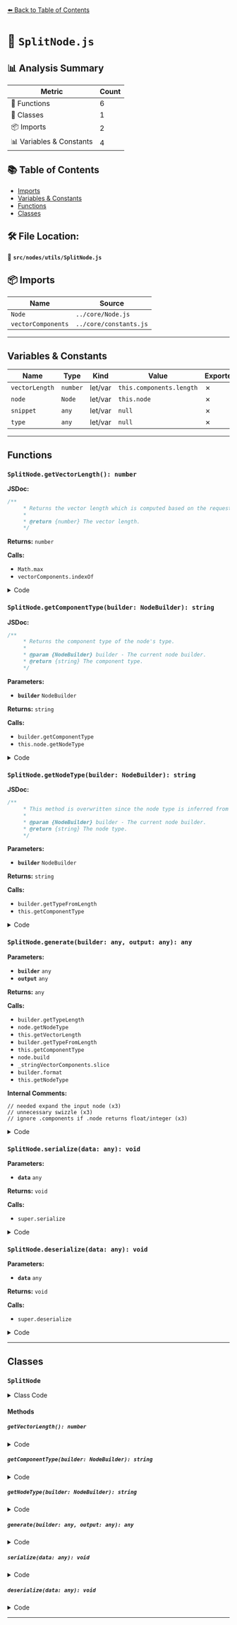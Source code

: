 [⬅️ Back to Table of Contents](../../../index.md)

# 📄 `SplitNode.js`

## 📊 Analysis Summary

| Metric | Count |
|--------|-------|
| 🔧 Functions | 6 |
| 🧱 Classes | 1 |
| 📦 Imports | 2 |
| 📊 Variables & Constants | 4 |

## 📚 Table of Contents

- [Imports](#imports)
- [Variables & Constants](#variables-constants)
- [Functions](#functions)
- [Classes](#classes)

## 🛠️ File Location:
📂 **`src/nodes/utils/SplitNode.js`**

## 📦 Imports

| Name | Source |
|------|--------|
| `Node` | `../core/Node.js` |
| `vectorComponents` | `../core/constants.js` |


---

## Variables & Constants

| Name | Type | Kind | Value | Exported |
|------|------|------|-------|----------|
| `vectorLength` | `number` | let/var | `this.components.length` | ✗ |
| `node` | `Node` | let/var | `this.node` | ✗ |
| `snippet` | `any` | let/var | `null` | ✗ |
| `type` | `any` | let/var | `null` | ✗ |


---

## Functions

### `SplitNode.getVectorLength(): number`

**JSDoc:**
```typescript
/**
	 * Returns the vector length which is computed based on the requested components.
	 *
	 * @return {number} The vector length.
	 */
```

**Returns:** `number`

**Calls:**

- `Math.max`
- `vectorComponents.indexOf`

<details><summary>Code</summary>

```typescript
getVectorLength() {

		let vectorLength = this.components.length;

		for ( const c of this.components ) {

			vectorLength = Math.max( vectorComponents.indexOf( c ) + 1, vectorLength );

		}

		return vectorLength;

	}
```
</details>

### `SplitNode.getComponentType(builder: NodeBuilder): string`

**JSDoc:**
```typescript
/**
	 * Returns the component type of the node's type.
	 *
	 * @param {NodeBuilder} builder - The current node builder.
	 * @return {string} The component type.
	 */
```

**Parameters:**

- **`builder`** `NodeBuilder`

**Returns:** `string`

**Calls:**

- `builder.getComponentType`
- `this.node.getNodeType`

<details><summary>Code</summary>

```typescript
getComponentType( builder ) {

		return builder.getComponentType( this.node.getNodeType( builder ) );

	}
```
</details>

### `SplitNode.getNodeType(builder: NodeBuilder): string`

**JSDoc:**
```typescript
/**
	 * This method is overwritten since the node type is inferred from requested components.
	 *
	 * @param {NodeBuilder} builder - The current node builder.
	 * @return {string} The node type.
	 */
```

**Parameters:**

- **`builder`** `NodeBuilder`

**Returns:** `string`

**Calls:**

- `builder.getTypeFromLength`
- `this.getComponentType`

<details><summary>Code</summary>

```typescript
getNodeType( builder ) {

		return builder.getTypeFromLength( this.components.length, this.getComponentType( builder ) );

	}
```
</details>

### `SplitNode.generate(builder: any, output: any): any`

**Parameters:**

- **`builder`** `any`
- **`output`** `any`

**Returns:** `any`

**Calls:**

- `builder.getTypeLength`
- `node.getNodeType`
- `this.getVectorLength`
- `builder.getTypeFromLength`
- `this.getComponentType`
- `node.build`
- `_stringVectorComponents.slice`
- `builder.format`
- `this.getNodeType`

**Internal Comments:**
```
// needed expand the input node (x3)
// unnecessary swizzle (x3)
// ignore .components if .node returns float/integer (x3)
```

<details><summary>Code</summary>

```typescript
generate( builder, output ) {

		const node = this.node;
		const nodeTypeLength = builder.getTypeLength( node.getNodeType( builder ) );

		let snippet = null;

		if ( nodeTypeLength > 1 ) {

			let type = null;

			const componentsLength = this.getVectorLength();

			if ( componentsLength >= nodeTypeLength ) {

				// needed expand the input node

				type = builder.getTypeFromLength( this.getVectorLength(), this.getComponentType( builder ) );

			}

			const nodeSnippet = node.build( builder, type );

			if ( this.components.length === nodeTypeLength && this.components === _stringVectorComponents.slice( 0, this.components.length ) ) {

				// unnecessary swizzle

				snippet = builder.format( nodeSnippet, type, output );

			} else {

				snippet = builder.format( `${nodeSnippet}.${this.components}`, this.getNodeType( builder ), output );

			}

		} else {

			// ignore .components if .node returns float/integer

			snippet = node.build( builder, output );

		}

		return snippet;

	}
```
</details>

### `SplitNode.serialize(data: any): void`

**Parameters:**

- **`data`** `any`

**Returns:** `void`

**Calls:**

- `super.serialize`

<details><summary>Code</summary>

```typescript
serialize( data ) {

		super.serialize( data );

		data.components = this.components;

	}
```
</details>

### `SplitNode.deserialize(data: any): void`

**Parameters:**

- **`data`** `any`

**Returns:** `void`

**Calls:**

- `super.deserialize`

<details><summary>Code</summary>

```typescript
deserialize( data ) {

		super.deserialize( data );

		this.components = data.components;

	}
```
</details>


---

## Classes

### `SplitNode`

<details><summary>Class Code</summary>

```ts
class SplitNode extends Node {

	static get type() {

		return 'SplitNode';

	}

	/**
	 * Constructs a new split node.
	 *
	 * @param {Node} node - The node that should be accessed.
	 * @param {string} [components='x'] - The components that should be accessed.
	 */
	constructor( node, components = 'x' ) {

		super();

		/**
		 * The node that should be accessed.
		 *
		 * @type {Node}
		 */
		this.node = node;

		/**
		 * The components that should be accessed.
		 *
		 * @type {string}
		 */
		this.components = components;

		/**
		 * This flag can be used for type testing.
		 *
		 * @type {boolean}
		 * @readonly
		 * @default true
		 */
		this.isSplitNode = true;

	}

	/**
	 * Returns the vector length which is computed based on the requested components.
	 *
	 * @return {number} The vector length.
	 */
	getVectorLength() {

		let vectorLength = this.components.length;

		for ( const c of this.components ) {

			vectorLength = Math.max( vectorComponents.indexOf( c ) + 1, vectorLength );

		}

		return vectorLength;

	}

	/**
	 * Returns the component type of the node's type.
	 *
	 * @param {NodeBuilder} builder - The current node builder.
	 * @return {string} The component type.
	 */
	getComponentType( builder ) {

		return builder.getComponentType( this.node.getNodeType( builder ) );

	}

	/**
	 * This method is overwritten since the node type is inferred from requested components.
	 *
	 * @param {NodeBuilder} builder - The current node builder.
	 * @return {string} The node type.
	 */
	getNodeType( builder ) {

		return builder.getTypeFromLength( this.components.length, this.getComponentType( builder ) );

	}

	generate( builder, output ) {

		const node = this.node;
		const nodeTypeLength = builder.getTypeLength( node.getNodeType( builder ) );

		let snippet = null;

		if ( nodeTypeLength > 1 ) {

			let type = null;

			const componentsLength = this.getVectorLength();

			if ( componentsLength >= nodeTypeLength ) {

				// needed expand the input node

				type = builder.getTypeFromLength( this.getVectorLength(), this.getComponentType( builder ) );

			}

			const nodeSnippet = node.build( builder, type );

			if ( this.components.length === nodeTypeLength && this.components === _stringVectorComponents.slice( 0, this.components.length ) ) {

				// unnecessary swizzle

				snippet = builder.format( nodeSnippet, type, output );

			} else {

				snippet = builder.format( `${nodeSnippet}.${this.components}`, this.getNodeType( builder ), output );

			}

		} else {

			// ignore .components if .node returns float/integer

			snippet = node.build( builder, output );

		}

		return snippet;

	}

	serialize( data ) {

		super.serialize( data );

		data.components = this.components;

	}

	deserialize( data ) {

		super.deserialize( data );

		this.components = data.components;

	}

}
```
</details>

#### Methods

##### `getVectorLength(): number`

<details><summary>Code</summary>

```ts
getVectorLength() {

		let vectorLength = this.components.length;

		for ( const c of this.components ) {

			vectorLength = Math.max( vectorComponents.indexOf( c ) + 1, vectorLength );

		}

		return vectorLength;

	}
```
</details>

##### `getComponentType(builder: NodeBuilder): string`

<details><summary>Code</summary>

```ts
getComponentType( builder ) {

		return builder.getComponentType( this.node.getNodeType( builder ) );

	}
```
</details>

##### `getNodeType(builder: NodeBuilder): string`

<details><summary>Code</summary>

```ts
getNodeType( builder ) {

		return builder.getTypeFromLength( this.components.length, this.getComponentType( builder ) );

	}
```
</details>

##### `generate(builder: any, output: any): any`

<details><summary>Code</summary>

```ts
generate( builder, output ) {

		const node = this.node;
		const nodeTypeLength = builder.getTypeLength( node.getNodeType( builder ) );

		let snippet = null;

		if ( nodeTypeLength > 1 ) {

			let type = null;

			const componentsLength = this.getVectorLength();

			if ( componentsLength >= nodeTypeLength ) {

				// needed expand the input node

				type = builder.getTypeFromLength( this.getVectorLength(), this.getComponentType( builder ) );

			}

			const nodeSnippet = node.build( builder, type );

			if ( this.components.length === nodeTypeLength && this.components === _stringVectorComponents.slice( 0, this.components.length ) ) {

				// unnecessary swizzle

				snippet = builder.format( nodeSnippet, type, output );

			} else {

				snippet = builder.format( `${nodeSnippet}.${this.components}`, this.getNodeType( builder ), output );

			}

		} else {

			// ignore .components if .node returns float/integer

			snippet = node.build( builder, output );

		}

		return snippet;

	}
```
</details>

##### `serialize(data: any): void`

<details><summary>Code</summary>

```ts
serialize( data ) {

		super.serialize( data );

		data.components = this.components;

	}
```
</details>

##### `deserialize(data: any): void`

<details><summary>Code</summary>

```ts
deserialize( data ) {

		super.deserialize( data );

		this.components = data.components;

	}
```
</details>


---